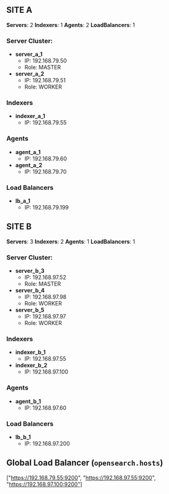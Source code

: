 ## SITE A

**Servers**: 2
**Indexers**: 1
**Agents**: 2
**LoadBalancers**: 1

### Server Cluster:
- **server_a_1**
  - IP: 192.168.79.50
  - Role: MASTER
- **server_a_2**
  - IP: 192.168.79.51
  - Role: WORKER

### Indexers
- **indexer_a_1**
  - IP: 192.168.79.55

### Agents
- **agent_a_1**
  - IP: 192.168.79.60
- **agent_a_2**
  - IP: 192.168.79.70

### Load Balancers
- **lb_a_1**
  - IP: 192.168.79.199

## SITE B

**Servers**: 3
**Indexers**: 2
**Agents**: 1
**LoadBalancers**: 1

### Server Cluster:
- **server_b_3**
  - IP: 192.168.97.52
  - Role: MASTER
- **server_b_4**
  - IP: 192.168.97.98
  - Role: WORKER
- **server_b_5**
  - IP: 192.168.97.97
  - Role: WORKER

### Indexers
- **indexer_b_1**
  - IP: 192.168.97.55
- **indexer_b_2**
  - IP: 192.168.97.100

### Agents
- **agent_b_1**
  - IP: 192.168.97.60

### Load Balancers
- **lb_b_1**
  - IP: 192.168.97.200


## Global Load Balancer (`opensearch.hosts`)
["https://192.168.79.55:9200", "https://192.168.97.55:9200", "https://192.168.97.100:9200"]
